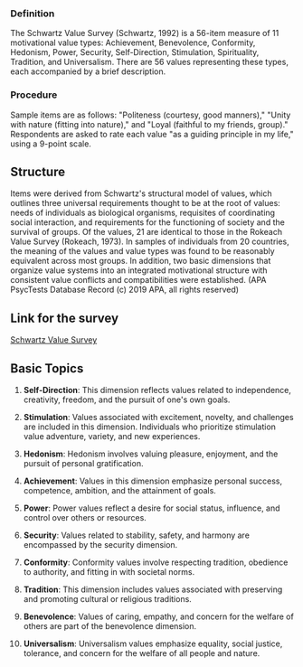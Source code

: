 ### Definition
The Schwartz Value Survey (Schwartz, 1992) is a 56-item measure of 11 motivational value types: Achievement, Benevolence, Conformity, Hedonism, Power, Security, Self-Direction, Stimulation, Spirituality, Tradition, and Universalism. There are 56 values representing these types, each accompanied by a brief description.
### Procedure
Sample items are as follows: "Politeness (courtesy, good manners)," "Unity with nature (fitting into nature)," and "Loyal (faithful to my friends, group)." Respondents are asked to rate each value "as a guiding principle in my life," using a 9-point scale.
## Structure
Items were derived from Schwartz's structural model of values, which outlines three universal requirements thought to be at the root of values: needs of individuals as biological organisms, requisites of coordinating social interaction, and requirements for the functioning of society and the survival of groups. Of the values, 21 are identical to those in the Rokeach Value Survey (Rokeach, 1973). In samples of individuals from 20 countries, the meaning of the values and value types was found to be reasonably equivalent across most groups. In addition, two basic dimensions that organize value systems into an integrated motivational structure with consistent value conflicts and compatibilities were established. (APA PsycTests Database Record (c) 2019 APA, all rights reserved)
## Link for the survey
[Schwartz Value Survey](https://www.idrlabs.com/human-values/test.php)
## Basic Topics
1. **Self-Direction**: This dimension reflects values related to independence, creativity, freedom, and the pursuit of one's own goals.
    
2. **Stimulation**: Values associated with excitement, novelty, and challenges are included in this dimension. Individuals who prioritize stimulation value adventure, variety, and new experiences.
    
3. **Hedonism**: Hedonism involves valuing pleasure, enjoyment, and the pursuit of personal gratification.
    
4. **Achievement**: Values in this dimension emphasize personal success, competence, ambition, and the attainment of goals.
    
5. **Power**: Power values reflect a desire for social status, influence, and control over others or resources.
    
6. **Security**: Values related to stability, safety, and harmony are encompassed by the security dimension.
    
7. **Conformity**: Conformity values involve respecting tradition, obedience to authority, and fitting in with societal norms.
    
8. **Tradition**: This dimension includes values associated with preserving and promoting cultural or religious traditions.
    
9. **Benevolence**: Values of caring, empathy, and concern for the welfare of others are part of the benevolence dimension.
    
10. **Universalism**: Universalism values emphasize equality, social justice, tolerance, and concern for the welfare of all people and nature.

